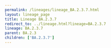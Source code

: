 ```yaml
---
permalink: /lineages/lineage_BA.2.3.7.html
layout: lineage_page
title: Lineage BA.2.3.7
redirect_to: ../lineage.html?lineage=BA.2.3.7
lineage: BA.2.3.7
parent: BA.2.3
children: ['BA.2.3.7']
---
```

